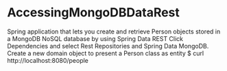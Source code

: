 # AccessingMongoDBDataRest
Spring application that lets you create and retrieve Person objects stored in a MongoDB NoSQL database by using Spring Data REST
Click Dependencies and select Rest Repositories and Spring Data MongoDB.
Create a new domain object to present a Person class as entity
$ curl http://localhost:8080/people

